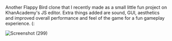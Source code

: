 Another Flappy Bird clone that I recently made as a small little fun project on KhanAcademy's JS editor.
Extra things added are sound, GUI, aesthetics and improved overall performance and feel of the game for a fun gameplay experience. (:

![Screenshot (299)](https://user-images.githubusercontent.com/116943667/224549159-68d81d22-54f0-4cd9-bbc1-950f83b6ab6e.png)
